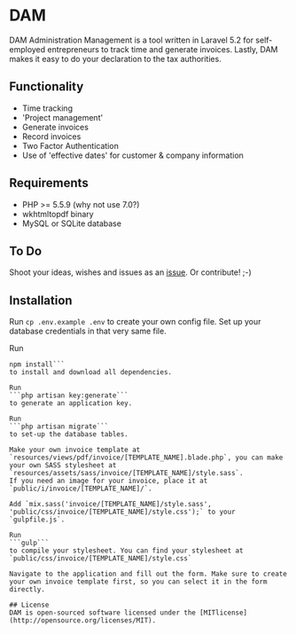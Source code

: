 # DAM
DAM Administration Management is a tool written in Laravel 5.2 for self-employed entrepreneurs to track time and generate invoices. Lastly, DAM makes it easy to do your declaration to the tax authorities.

## Functionality
- Time tracking
- 'Project management'
- Generate invoices
- Record invoices
- Two Factor Authentication
- Use of 'effective dates' for customer & company information

## Requirements
- PHP >= 5.5.9 (why not use 7.0?)
- wkhtmltopdf binary
- MySQL or SQLite database

## To Do
Shoot your ideas, wishes and issues as an [issue](https://github.com/beverio/DAM/issues). Or contribute! ;-)

## Installation
Run
```cp .env.example .env```
to create your own config file. Set up your database credentials in that very same file.

Run
```composer install
npm install```
to install and download all dependencies.

Run
```php artisan key:generate```
to generate an application key.

Run
```php artisan migrate```
to set-up the database tables.

Make your own invoice template at `resources/views/pdf/invoice/[TEMPLATE_NAME].blade.php`, you can make your own SASS stylesheet at `resources/assets/sass/invoice/[TEMPLATE_NAME]/style.sass`.
If you need an image for your invoice, place it at `public/i/invoice/[TEMPLATE_NAME]/`.

Add `mix.sass('invoice/[TEMPLATE_NAME]/style.sass', 'public/css/invoice/[TEMPLATE_NAME]/style.css');` to your `gulpfile.js`.

Run
```gulp```
to compile your stylesheet. You can find your stylesheet at `public/css/invoice/[TEMPLATE_NAME]/style.css`

Navigate to the application and fill out the form. Make sure to create your own invoice template first, so you can select it in the form directly.

## License
DAM is open-sourced software licensed under the [MITlicense](http://opensource.org/licenses/MIT).
